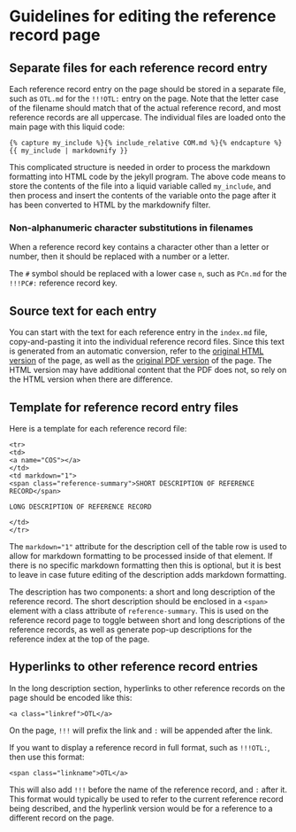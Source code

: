 

# Guidelines for editing the reference record page #


## Separate files for each reference record entry ##

Each reference record entry on the page should be stored in a
separate file, such as `OTL.md` for the `!!!OTL:` entry on the page.
Note that the letter case of the filename should match that of the
actual reference record, and most reference records are all uppercase.
The individual files are loaded onto the main page with this liquid
code:

```
{% capture my_include %}{% include_relative COM.md %}{% endcapture %}{{ my_include | markdownify }}
```

This complicated structure is needed in order to process the markdown
formatting into HTML code by the jekyll program.  The above code
means to store the contents of the file into a liquid variable
called `my_include`, and then process and insert the contents of
the variable onto the page after it has been converted to HTML by
the markdownify filter.


### Non-alphanumeric character substitutions in filenames ###

When a reference record key contains a character other than a
letter or number, then it should be replaced with a number or
a letter.

The `#` symbol should be replaced with a lower case `n`, such as `PCn.md` for 
the `!!!PC#:` reference record key.



## Source text for each entry ##

You can start with the text for each reference entry in the
`index.md` file, copy-and-pasting it into the individual
reference record files.  Since this text is generated 
from an automatic conversion, refer to the 
[original HTML version](http://www.humdrum.org/Humdrum/guide.append1.html) of the page, as well as the
[original PDF version](http://ccarh.org/publications/manuals/humdrumuserguide/hug1998-chapter41-appendix1.pdf) of the page.  The HTML version may have additional
content that the PDF does not, so rely on the HTML
version when there are difference.



## Template for reference record entry files ##

Here is a template for each reference record file:

```
<tr>
<td>
<a name="COS"></a>
</td>
<td markdown="1">
<span class="reference-summary">SHORT DESCRIPTION OF REFERENCE RECORD</span>

LONG DESCRIPTION OF REFERENCE RECORD

</td>
</tr>
```

The `markdown="1"` attribute for the description cell of the table
row is used to allow for markdown formatting to be processed inside
of that element.  If there is no specific markdown formatting then
this is optional, but it is best to leave in case future editing
of the description adds markdown formatting.

The description has two components: a short and long description
of the reference record.  The short description should be enclosed
in a `<span>` element with a class attribute of `reference-summary`.
This is used on the reference record page to toggle between short
and long descriptions of the reference records, as well as generate
pop-up descriptions for the reference index at the top of the page.



## Hyperlinks to other reference record entries ##

In the long description section, hyperlinks to other reference
records on the page should be encoded like this:

```
<a class="linkref">OTL</a>
```

On the page, `!!!` will prefix the link and `:` will be appended
after the link.

If you want to display a reference record in full format, such as
`!!!OTL:`, then use this format:

```
<span class="linkname">OTL</a>
```

This will also add `!!!` before the name of the reference record,
and `:` after it.  This format would typically be used to refer to
the current reference record being described, and the hyperlink
version would be for a reference to a different record on the page.



